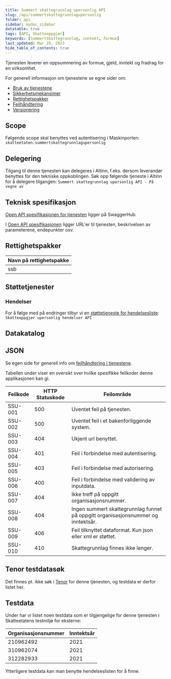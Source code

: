 ```yaml
---
title: Summert skattegrunnlag upersonlig API
slug: /api/summertskattegrunnlagupersonlig
folder: api
sidebar: mydoc_sidebar
datatable: true
tags: [API, Skatteoppgjør]
keywords: [SummertSkattegrunnlag, inntekt, formue]
last_updated: Mar 29, 2023
hide_table_of_contents: true
---
```

<summary>Tjenesten leverer en oppsummering av formue, gjeld, inntekt og fradrag for en virksomhet.</summary>

<Tabs underline={true}>
<TabItem headerText="Om tjenesten" itemKey="itemKey-1" default>

For generell informasjon om tjenestene se egne sider om:

* [Bruk av tjenestene](../om/bruk.md)
* [Sikkerhetsmekansimer](../om/sikkerhet.md)
* [Rettighetspakker](../om/rettighetspakker.md)
* [Feilhåndtering](../om/feil.md)
* [Versjonering](../om/versjoner.md)

## Scope

Følgende scope skal benyttes ved autentisering i Maskinporten: `skatteetaten:summertskattegrunnlagupersonlig`

## Delegering

Tilgang til denne tjenesten kan delegeres i Altinn, f.eks. dersom leverandør benyttes for den tekniske oppkoblingen. Søk
opp følgende tjeneste i Altinn for å delegere tilgangen: `Summert skattegrunnlag upersonlig API - På vegne av`

## Teknisk spesifikasjon

[Open API spesifikasjonen for tjenesten](https://app.swaggerhub.com/apis/Skatteetaten_Deling/summert-skattegrunnlag-upersonlig-api)
ligger på SwaggerHub.

I [Open API spesifikasjonen](../om/tekniskspesifikasjon.md) ligger URL'er til tjenesten, beskrivelsen av parameterene,
endepunkter osv.

## Rettighetspakker

| Navn på rettighetspakke |	
|-------------------------|
| ssb                     |

## Støttetjenester

### Hendelser

For å følge med på endringer tilbyr vi
en [støttetjeneste for hendelsesliste](./hendelser.md): `Skatteoppgjør upersonlig hendelser API`

## Datakatalog

</TabItem>
<TabItem headerText="Eksempler" itemKey="itemKey-2"> 

## JSON

</TabItem>
<TabItem headerText="Feilkoder" itemKey="itemKey-3">

Se egen side for generell info om [feilhåndtering i tjenestene](../om/feil.md).

Tabellen under viser en oversikt over hvilke spesifikke feilkoder denne applikasjonen kan gi.

| Feilkode | HTTP Statuskode | Feilområde                                                                        |
|----------|-----------------|-----------------------------------------------------------------------------------|
| SSU-001  | 500             | Uventet feil på tjenesten.                                                        |
| SSU-002  | 500             | Uventet feil i et bakenforliggende system.                                        |
| SSU-003  | 404             | Ukjent url benyttet.                                                              |
| SSU-004  | 401             | Feil i forbindelse med autentisering.                                             |
| SSU-005  | 403             | Feil i forbindelse med autorisering.                                              |
| SSU-006  | 400             | Feil i forbindelse med validering av inputdata.                                   |
| SSU-007  | 404             | Ikke treff på oppgitt organisasjonsnummer.                                        |
| SSU-008  | 404             | Ingen summert skattegrunnlag funnet på oppgitt organisasjonsnummer og inntektsår. |
| SSU-009  | 406             | Feil tilknyttet dataformat. Kun json eller xml er støttet.                        |
| SSU-010  | 410             | Skattegrunnlag finnes ikke lenger.                                                |

</TabItem>
<TabItem headerText="Informasjonsmodell" itemKey="itemKey-4">

</TabItem>
<TabItem headerText="Test" itemKey="itemKey-5">

## Tenor testdatasøk
Det finnes pt. ikke søk i [Tenor](../test/tenor.md) for denne tjenesten, og testdata er derfor listet her.

## Testdata

Under har vi listet noen testdata som er tilgjengelige for denne tjenesten i Skatteetatens testmiljø for eksterne: 

| Organisasjonsnummer | Inntektsår |
|---|---|
| 210962492  | 2021 |
| 310962074  | 2021 |
| 312282933  | 2021 |
  
Ytterligere testdata kan man benytte hendelseslisten for å finne.

</TabItem>
</Tabs>

